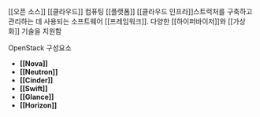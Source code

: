 [[오픈 소스]] [[클라우드]] 컴퓨팅 [[플랫폼]]
[[클라우드 인프라]]스트럭처를 구축하고 관리하는 데 사용되는 소프트웨어 [[프레임워크]].
다양한 [[하이퍼바이저]]와 [[가상화]] 기술을 지원함

OpenStack 구성요소
- **[[Nova]]**
- **[[Neutron]]**
- **[[Cinder]]** 
- **[[Swift]]** 
- **[[Glance]]** 
- **[[Horizon]]**